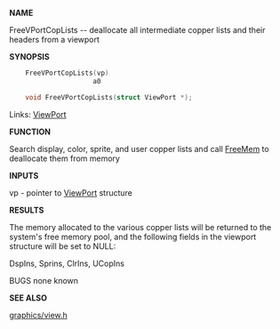 
**NAME**

FreeVPortCopLists -- deallocate all intermediate copper lists and
their headers from a viewport

**SYNOPSIS**

```c
    FreeVPortCopLists(vp)
                     a0

    void FreeVPortCopLists(struct ViewPort *);

```
Links: [ViewPort](_OOBX) 

**FUNCTION**

Search display, color, sprite, and user copper
lists and call [FreeMem](_OSUU) to deallocate them from memory

**INPUTS**

vp - pointer to [ViewPort](_OOBX) structure

**RESULTS**

The memory allocated to the various copper lists will be returned
to the system's free memory pool, and the following fields in
the viewport structure will be set to NULL:

DspIns, Sprins, ClrIns, UCopIns

BUGS
none known

**SEE ALSO**

[graphics/view.h](_OOBX)
